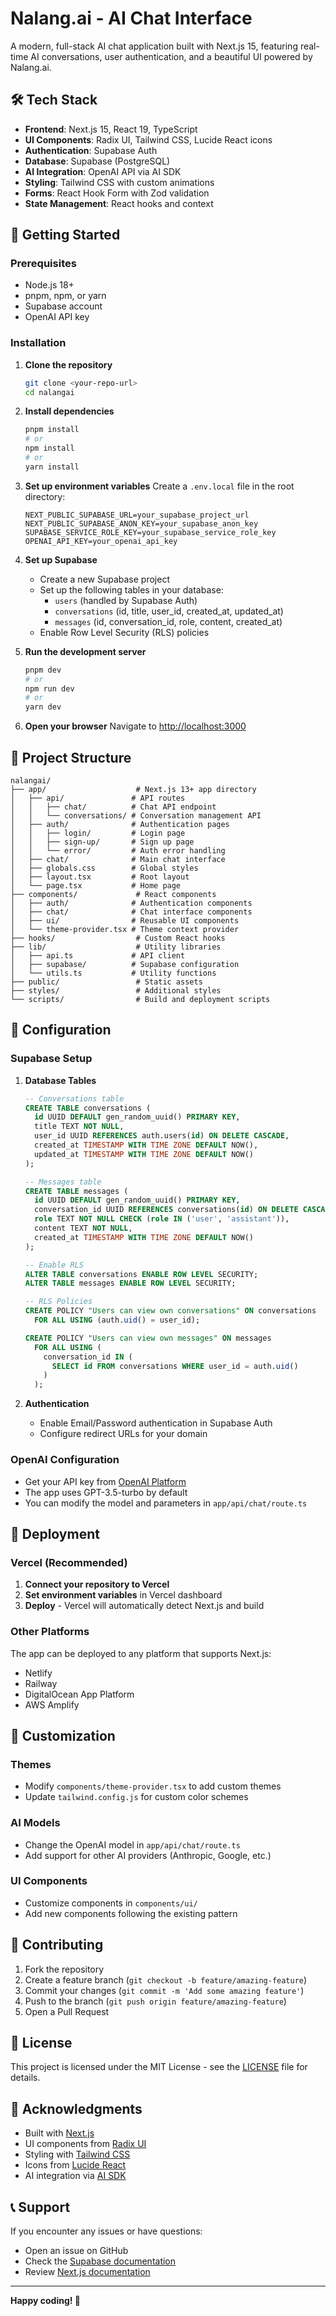 # Nalang.ai - AI Chat Interface

A modern, full-stack AI chat application built with Next.js 15, featuring real-time AI conversations, user authentication, and a beautiful UI powered by Nalang.ai.

## 🛠️ Tech Stack
- **Frontend**: Next.js 15, React 19, TypeScript
- **UI Components**: Radix UI, Tailwind CSS, Lucide React icons
- **Authentication**: Supabase Auth
- **Database**: Supabase (PostgreSQL)
- **AI Integration**: OpenAI API via AI SDK
- **Styling**: Tailwind CSS with custom animations
- **Forms**: React Hook Form with Zod validation
- **State Management**: React hooks and context

## 🚀 Getting Started

### Prerequisites

- Node.js 18+ 
- pnpm, npm, or yarn
- Supabase account
- OpenAI API key

### Installation

1. **Clone the repository**
   ```bash
   git clone <your-repo-url>
   cd nalangai
   ```

2. **Install dependencies**
   ```bash
   pnpm install
   # or
   npm install
   # or
   yarn install
   ```

3. **Set up environment variables**
   Create a `.env.local` file in the root directory:
   ```env
   NEXT_PUBLIC_SUPABASE_URL=your_supabase_project_url
   NEXT_PUBLIC_SUPABASE_ANON_KEY=your_supabase_anon_key
   SUPABASE_SERVICE_ROLE_KEY=your_supabase_service_role_key
   OPENAI_API_KEY=your_openai_api_key
   ```

4. **Set up Supabase**
   - Create a new Supabase project
   - Set up the following tables in your database:
     - `users` (handled by Supabase Auth)
     - `conversations` (id, title, user_id, created_at, updated_at)
     - `messages` (id, conversation_id, role, content, created_at)
   - Enable Row Level Security (RLS) policies

5. **Run the development server**
   ```bash
   pnpm dev
   # or
   npm run dev
   # or
   yarn dev
   ```

6. **Open your browser**
   Navigate to [http://localhost:3000](http://localhost:3000)

## 📁 Project Structure

```
nalangai/
├── app/                    # Next.js 13+ app directory
│   ├── api/               # API routes
│   │   ├── chat/          # Chat API endpoint
│   │   └── conversations/ # Conversation management API
│   ├── auth/              # Authentication pages
│   │   ├── login/         # Login page
│   │   ├── sign-up/       # Sign up page
│   │   └── error/         # Auth error handling
│   ├── chat/              # Main chat interface
│   ├── globals.css        # Global styles
│   ├── layout.tsx         # Root layout
│   └── page.tsx           # Home page
├── components/             # React components
│   ├── auth/              # Authentication components
│   ├── chat/              # Chat interface components
│   ├── ui/                # Reusable UI components
│   └── theme-provider.tsx # Theme context provider
├── hooks/                  # Custom React hooks
├── lib/                    # Utility libraries
│   ├── api.ts             # API client
│   ├── supabase/          # Supabase configuration
│   └── utils.ts           # Utility functions
├── public/                 # Static assets
├── styles/                 # Additional styles
└── scripts/                # Build and deployment scripts
```

## 🔧 Configuration

### Supabase Setup

1. **Database Tables**
   ```sql
   -- Conversations table
   CREATE TABLE conversations (
     id UUID DEFAULT gen_random_uuid() PRIMARY KEY,
     title TEXT NOT NULL,
     user_id UUID REFERENCES auth.users(id) ON DELETE CASCADE,
     created_at TIMESTAMP WITH TIME ZONE DEFAULT NOW(),
     updated_at TIMESTAMP WITH TIME ZONE DEFAULT NOW()
   );

   -- Messages table
   CREATE TABLE messages (
     id UUID DEFAULT gen_random_uuid() PRIMARY KEY,
     conversation_id UUID REFERENCES conversations(id) ON DELETE CASCADE,
     role TEXT NOT NULL CHECK (role IN ('user', 'assistant')),
     content TEXT NOT NULL,
     created_at TIMESTAMP WITH TIME ZONE DEFAULT NOW()
   );

   -- Enable RLS
   ALTER TABLE conversations ENABLE ROW LEVEL SECURITY;
   ALTER TABLE messages ENABLE ROW LEVEL SECURITY;

   -- RLS Policies
   CREATE POLICY "Users can view own conversations" ON conversations
     FOR ALL USING (auth.uid() = user_id);

   CREATE POLICY "Users can view own messages" ON messages
     FOR ALL USING (
       conversation_id IN (
         SELECT id FROM conversations WHERE user_id = auth.uid()
       )
     );
   ```

2. **Authentication**
   - Enable Email/Password authentication in Supabase Auth
   - Configure redirect URLs for your domain

### OpenAI Configuration

- Get your API key from [OpenAI Platform](https://platform.openai.com/api-keys)
- The app uses GPT-3.5-turbo by default
- You can modify the model and parameters in `app/api/chat/route.ts`

## 🚀 Deployment

### Vercel (Recommended)

1. **Connect your repository to Vercel**
2. **Set environment variables** in Vercel dashboard
3. **Deploy** - Vercel will automatically detect Next.js and build

### Other Platforms

The app can be deployed to any platform that supports Next.js:
- Netlify
- Railway
- DigitalOcean App Platform
- AWS Amplify

## 🎨 Customization

### Themes
- Modify `components/theme-provider.tsx` to add custom themes
- Update `tailwind.config.js` for custom color schemes

### AI Models
- Change the OpenAI model in `app/api/chat/route.ts`
- Add support for other AI providers (Anthropic, Google, etc.)

### UI Components
- Customize components in `components/ui/`
- Add new components following the existing pattern

## 🤝 Contributing

1. Fork the repository
2. Create a feature branch (`git checkout -b feature/amazing-feature`)
3. Commit your changes (`git commit -m 'Add some amazing feature'`)
4. Push to the branch (`git push origin feature/amazing-feature`)
5. Open a Pull Request

## 📝 License

This project is licensed under the MIT License - see the [LICENSE](LICENSE) file for details.

## 🙏 Acknowledgments

- Built with [Next.js](https://nextjs.org/)
- UI components from [Radix UI](https://www.radix-ui.com/)
- Styling with [Tailwind CSS](https://tailwindcss.com/)
- Icons from [Lucide React](https://lucide.dev/)
- AI integration via [AI SDK](https://sdk.vercel.ai/)

## 📞 Support

If you encounter any issues or have questions:
- Open an issue on GitHub
- Check the [Supabase documentation](https://supabase.com/docs)
- Review [Next.js documentation](https://nextjs.org/docs)

---

**Happy coding! 🚀** 
